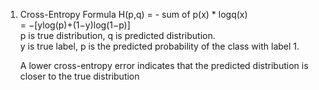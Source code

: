 
1. Cross-Entropy Formula
    H(p,q) = - sum of p(x) * logq(x)</br>
           = −[ylog(p)+(1−y)log(1−p)]</br>
    p is true distribution, q is predicted distribution.</br>
    y is true label, p is the predicted probability of the class with label 1.</br>

    A lower cross-entropy error indicates that the predicted distribution is closer to the true distribution</br>


   

